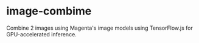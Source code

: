 # image-combime
Combine 2 images using Magenta's image models using TensorFlow.js for GPU-accelerated inference.
